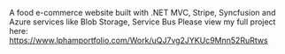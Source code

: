 A food e-commerce website built with .NET MVC, Stripe, Syncfusion and Azure services like Blob Storage, Service Bus 
Please view my full project here: https://www.lphamportfolio.com/Work/uQJ7vg2JYKUc9Mnn52RuRtws
